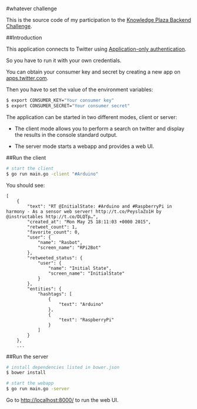 #whatever challenge

This is the source code of my participation to the [Knowledge Plaza Backend Challenge](https://github.com/whatever-company/challenge/).

##Introduction

This application connects to Twitter using [Application-only authentication](https://dev.twitter.com/oauth/application-only).

So you have to run it with your own credentials.

You can obtain your consumer key and secret by creating a new app on [apps.twitter.com](https://apps.twitter.com/).


Then you have to set the value of the environment variables:

```sh
$ export CONSUMER_KEY="Your consumer key"
$ export CONSUMER_SECRET="Your consumer secret"
```


The application can be started in two different modes, client or server:

- The client mode allows you to perform a search on twitter and display the results in the console standard output.

- The server mode starts a webapp and provides a web UI.


##Run the client

```sh
# start the client
$ go run main.go -client "#Arduino"
```

You should see:

```
[
    {
        "text": "RT @InitialState: #Arduino and #RaspberryPi in harmony - As a sensor web server! http://t.co/PeyslaZo1H by @instructables http://t.co/DLQTp…",
        "created_at": "Mon May 25 18:11:03 +0000 2015",
        "retweet_count": 1,
        "favorite_count": 0,
        "user": {
            "name": "Rasbot",
            "screen_name": "RPi2Bot"
        },
        "retweeted_status": {
            "user": {
                "name": "Initial State",
                "screen_name": "InitialState"
            }
        },
        "entities": {
            "hashtags": [
                {
                    "text": "Arduino"
                },
                {
                    "text": "RaspberryPi"
                }
            ]
        }
    },
    ...
```


##Run the server

```sh
# install dependencies listed in bower.json
$ bower install

# start the webapp
$ go run main.go -server
```

Go to [http://localhost:8000/](http://localhost:8000/) to run the web UI.



